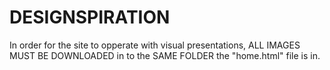 # DESIGNSPIRATION
In order for the site to opperate with visual presentations, ALL IMAGES MUST BE DOWNLOADED in to the SAME FOLDER the "home.html" file is in. 
